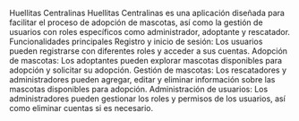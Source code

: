 Huellitas Centralinas
Huellitas Centralinas es una aplicación diseñada para facilitar el proceso de adopción de mascotas, así como la gestión de usuarios con roles específicos como administrador, adoptante y rescatador.
Funcionalidades principales
Registro y inicio de sesión: Los usuarios pueden registrarse con diferentes roles y acceder a sus cuentas.
Adopción de mascotas: Los adoptantes pueden explorar mascotas disponibles para adopción y solicitar su adopción.
Gestión de mascotas: Los rescatadores y administradores pueden agregar, editar y eliminar información sobre las mascotas disponibles para adopción.
Administración de usuarios: Los administradores pueden gestionar los roles y permisos de los usuarios, así como eliminar cuentas si es necesario.
